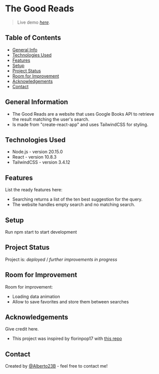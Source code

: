 # The Good Reads
> Live demo [_here_](https://the-good-reads.vercel.app/). 

## Table of Contents
* [General Info](#general-information)
* [Technologies Used](#technologies-used)
* [Features](#features)
* [Setup](#setup)
* [Project Status](#project-status)
* [Room for Improvement](#room-for-improvement)
* [Acknowledgements](#acknowledgements)
* [Contact](#contact)


## General Information
- The Good Reads are a website that uses Google Books API to retrieve the result matching the user's search.
- Is made from "create-react-app" and uses TailwindCSS for styling.


## Technologies Used
- Node.js - version 20.15.0
- React - version 10.8.3
- TailwindCSS - version 3.4.12


## Features
List the ready features here:
- Searching returns a list of the ten best suggestion for the query.
- The website handles empty search and no matching search.

## Setup
Run npm start to start development

## Project Status
Project is: _deployed_ / _further improvements in progress_ 


## Room for Improvement

Room for improvement:
- Loading data animation
- Allow to save favorites and store them between searches

## Acknowledgements
Give credit here.
- This project was inspired by florinpop17 with [this repo](https://github.com/florinpop17/app-ideas/tree/master)


## Contact
Created by [@Alberto23B](https://my-portfolio-zeta-sandy-86.vercel.app/) - feel free to contact me!


